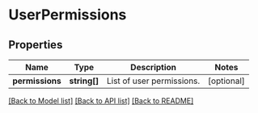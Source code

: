 # UserPermissions

## Properties
Name | Type | Description | Notes
------------ | ------------- | ------------- | -------------
**permissions** | **string[]** | List of user permissions. | [optional] 

[[Back to Model list]](../README.md#documentation-for-models) [[Back to API list]](../README.md#documentation-for-api-endpoints) [[Back to README]](../README.md)


